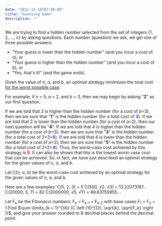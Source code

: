 ```yaml
---
date: "2012-12-16T07:00:00"
title: "Guessing Game"
description: ""
---
```


<p>We are trying to find a hidden number selected from the set of integers {1, 2, ..., <var>n</var>} by asking questions. 
Each number (question) we ask, we get one of three possible answers:</p><ul><li> "Your guess is lower than the hidden number" (and you incur a cost of <var>a</var>), or</li>
<li> "Your guess is higher than the hidden number" (and you incur a cost of <var>b</var>), or</li>
<li> "Yes, that's it!" (and the game ends).</li>
</ul><p>Given the value of <var>n</var>, <var>a</var>, and <var>b</var>, an <i>optimal strategy</i> minimizes the total cost <u>for the worst possible case</u>.</p>
<p>For example, if <var>n</var> = 5, <var>a</var> = 2, and <var>b</var> = 3, then we may begin by asking "<b>2</b>" as our first question.</p>
<p>If we are told that 2 is higher than the hidden number (for a cost of <var>b</var>=3), then we are sure that "<b>1</b>" is the hidden number (for a total cost of <span style="color:#3333ff;"><b>3</b></span>).
If we are told that 2 is lower than the hidden number (for a cost of <var>a</var>=2), then our next question will be "<b>4</b>".
If we are told that 4 is higher than the hidden number (for a cost of <var>b</var>=3), then we are sure that "<b>3</b>" is the hidden number (for a total cost of 2+3=<span style="color:#3333ff;"><b>5</b></span>).
If we are told that 4 is lower than the hidden number (for a cost of <var>a</var>=2), then we are sure that "<b>5</b>" is the hidden number (for a total cost of 2+2=<span style="color:#3333ff;"><b>4</b></span>).
Thus, the worst-case cost achieved by this strategy is <span style="color:#FF0000;"><b>5</b></span>. It can also be shown that this is the lowest worst-case cost that can be achieved. 
So, in fact, we have just described an optimal strategy for the given values of <var>n</var>, <var>a</var>, and <var>b</var>.</p>
<p>Let C(<var>n</var>, <var>a</var>, <var>b</var>) be the worst-case cost achieved by an optimal strategy for the given values of <var>n</var>, <var>a</var>, and <var>b</var>.</p>
<p>Here are a few examples:
C(5, 2, 3) = 5
C(500, √2, √3) = 13.22073197...
C(20000, 5, 7) = 82
C(2000000, √5, √7) = 49.63755955...</p>
<p>Let F<sub><var>k</var></sub> be the Fibonacci numbers: F<sub><var>k</var></sub> = F<sub><var>k</var>-1</sub> + F<sub><var>k</var>-2</sub> with base cases F<sub>1</sub> = F<sub>2</sub> = 1.Find $\sum \limits_{k = 1}^{30} {C \left (10^{12}, \sqrt{k}, \sqrt{F_k} \right )}$, and give your answer rounded to 8 decimal places behind the decimal point.</p>

